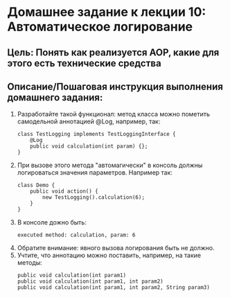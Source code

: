 # Домашнее задание к лекции 10: Автоматическое логирование

## Цель: Понять как реализуется AOP, какие для этого есть технические средства

## Описание/Пошаговая инструкция выполнения домашнего задания:

1) Разработайте такой функционал:
   метод класса можно пометить самодельной аннотацией @Log, например, так:
   ```
   class TestLogging implements TestLoggingInterface {
       @Log
       public void calculation(int param) {};
   }
2) При вызове этого метода "автомагически" в консоль должны логироваться значения параметров.
   Например так:
   ```
   class Demo {
       public void action() {
           new TestLogging().calculation(6);
       }
   }
3) В консоле дожно быть:
   ```
   executed method: calculation, param: 6
4) Обратите внимание: явного вызова логирования быть не должно.
5) Учтите, что аннотацию можно поставить, например, на такие методы:
   ```
   public void calculation(int param1)
   public void calculation(int param1, int param2)
   public void calculation(int param1, int param2, String param3)
6) P.S.: Выбирайте реализацию с ASM, если действительно этого хотите и уверены в своих силах

